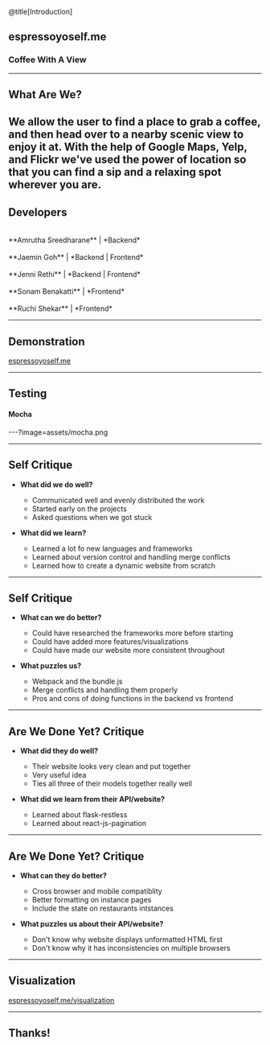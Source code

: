 @title[Introduction]
## espressoyoself.me

### Coffee With A View

---
## What Are We?

We allow the user to find a place to grab a coffee, and then head over to a nearby scenic view to enjoy it at. With the help of Google Maps, Yelp, and Flickr we've used the power of location so that you can find a sip and a relaxing spot wherever you are. 
---

## Developers
<br>
**Amrutha Sreedharane** | *Backend* 
<br>
<br>
**Jaemin Goh**          | *Backend | Frontend*
<br>
<br>
**Jenni Rethi**         | *Backend | Frontend*
<br>
<br>
**Sonam Benakatti**     | *Frontend*
<br>
<br>
**Ruchi Shekar**        | *Frontend*

---
## Demonstration

[espressoyoself.me](http://espressoyoself.me)

---
## Testing

#### Mocha

---?image=assets/mocha.png

---

## Self Critique

- **What did we do well?**
  - Communicated well and evenly distributed the work
  - Started early on the projects
  - Asked questions when we got stuck

- **What did we learn?**
  - Learned a lot fo new languages and frameworks
  - Learned about version control and handling merge conflicts
  - Learned how to create a dynamic website from scratch

---

## Self Critique

- **What can we do better?**
  - Could have researched the frameworks more before starting
  - Could have added more features/visualizations
  - Could have made our website more consistent throughout

- **What puzzles us?**
  - Webpack and the bundle.js
  - Merge conflicts and handling them properly
  - Pros and cons of doing functions in the backend vs frontend

---

## Are We Done Yet? Critique

- **What did they do well?**
  - Their website looks very clean and put together
  - Very useful idea
  - Ties all three of their models together really well

- **What did we learn from their API/website?**
  - Learned about flask-restless
  - Learned about react-js-pagination

---

## Are We Done Yet? Critique

- **What can they do better?**
  - Cross browser and mobile compatiblity
  - Better formatting on instance pages
  - Include the state on restaurants intstances

- **What puzzles us about their API/website?**
  - Don't know why website displays unformatted HTML first
  - Don't know why it has inconsistencies on multiple browsers

---
## Visualization

[espressoyoself.me/visualization](http://espressoyoself.me/shops)

---
## Thanks!
